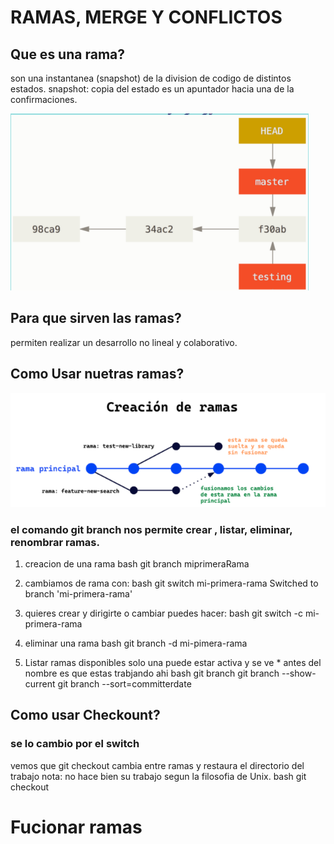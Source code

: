# RAMAS, MERGE Y CONFLICTOS

## Que es una rama?

son una instantanea (snapshot) de la division de codigo de distintos estados.
snapshot: copia del estado 
es un apuntador hacia una de la confirmaciones.

![que es una rama](img/que-es-una-rama.png)

## Para que sirven las ramas?
 permiten realizar un desarrollo no lineal y colaborativo.

## Como Usar nuetras ramas?
![creacion de ramas](img/creacion-de-ramas.png)


### el comando git branch nos permite crear , listar, eliminar, renombrar ramas. 

1. creacion de una rama
bash
git branch miprimeraRama

2. cambiamos de rama con:
bash
git switch mi-primera-rama
Switched to branch 'mi-primera-rama'


3. quieres crear y dirigirte o cambiar puedes hacer:
bash
git switch -c mi-primera-rama

4. eliminar una rama
bash 
git branch -d mi-pimera-rama

5. Listar ramas disponibles 
solo una puede estar activa y se ve * antes del nombre es que estas trabjando ahi 
bash
git branch
git branch --show-current
git branch --sort=committerdate

## Como usar Checkount?
### se lo cambio por el switch
vemos que git checkout cambia entre ramas y restaura el directorio del trabajo
nota: no hace bien su trabajo segun la filosofia de Unix.
bash
git checkout

# Fucionar ramas
